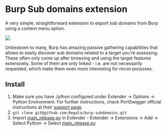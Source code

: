 # Burp Sub domains extension

A very simple, straightforward extension to export sub domains from Burp using a context menu option. 

![](http://g.recordit.co/qnpcbcsJH6.gif)

Unbestown to many, Burp has amazing passive gathering capabilities that allows to easily discover sub domains related to a target you're assessing. These often only come up after browsing and using the target features extensively. Some of them are only linked - i.e. are not necessarily requested, which make them even more interesting for recon purposes.

## Install

1. Make sure you have Jython configured under Extender -> Options -> Python Environment. For further instructions, check PortSwigger official instructions at their [support page](https://support.portswigger.net/customer/portal/articles/1965930-how-to-install-an-extension-in-burp-suite).
2. `git clone git@github.com:Regala/burp-subdomains.git`
3. Import [main_release.py](main_release.py) in Extender - Extender -> Extensions -> Add -> Select Python -> Select [main_release.py](main_release.py)


